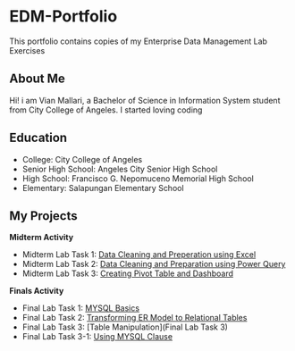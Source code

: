 # EDM-Portfolio
This portfolio contains copies of my Enterprise Data Management Lab Exercises
## About Me
Hi! i am Vian Mallari, a Bachelor of Science in Information System student from City College of Angeles. I started loving coding

## Education

- College: City College of Angeles
- Senior High School: Angeles City Senior High School
- High School: Francisco G. Nepomuceno Memorial High School
- Elementary: Salapungan Elementary School

## My Projects
**Midterm Activity**
- Midterm Lab Task 1: [Data Cleaning and Preperation using Excel](https://github.com/Vmallari24-Hub/EDM-Portfolio/tree/main/Lab%20Task%201#readme)
- Midterm Lab Task 2: [Data Cleaning and Preparation using Power Query](https://github.com/Vmallari24-Hub/EDM-Portfolio/blob/main/Lab%20Task%202/README.md)
- Midterm Lab Task 3: [Creating Pivot Table and Dashboard](https://github.com/Vmallari24-Hub/EDM-Portfolio/blob/main/Lab%20Task%203/README.md)
  
**Finals Activity**
- Final Lab Task 1: [MYSQL Basics](https://github.com/Vmallari24-Hub/EDM-Portfolio/tree/main/Final%20Lab%20Task%201)
- Final Lab Task 2: [Transforming ER Model to Relational Tables](https://github.com/Vmallari24-Hub/EDM-Portfolio/tree/main/Final%20Lab%20Task%202](https://github.com/Vmallari24-Hub/EDM-Portfolio/tree/main/Final%20Lab%20Task%202)](https://github.com/Vmallari24-Hub/EDM-Portfolio/tree/main/Final%20Lab%20Task%202))
- Final Lab Task 3: [Table Manipulation](Final Lab Task 3)
- Final Lab Task 3-1: [Using MYSQL Clause]()
